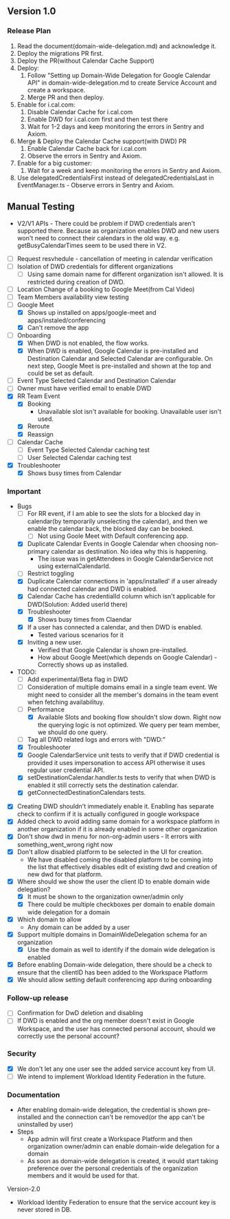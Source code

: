## Version 1.0
### Release Plan
  1. Read the document(domain-wide-delegation.md) and acknowledge it.
  2. Deploy the migrations PR first.
  3. Deploy the PR(without Calendar Cache Support)
  3. Deploy:
     1. Follow "Setting up Domain-Wide Delegation for Google Calendar API" in domain-wide-delegation.md to create Service Account and create a workspace.
     2. Merge PR and then deploy.
  4. Enable for i.cal.com:
     1. Disable Calendar Cache for i.cal.com
     2. Enable DWD for i.cal.com first and then test there
     3. Wait for 1-2 days and keep monitoring the errors in Sentry and Axiom.
  5. Merge & Deploy the Calendar Cache support(with DWD) PR
     1. Enable Calendar Cache back for i.cal.com
     2. Observe the errors in Sentry and Axiom.
  6. Enable for a big customer:
     1. Wait for a week and keep monitoring the errors in Sentry and Axiom.
  7. Use delegatedCredentialsFirst instead of delegatedCredentialsLast in EventManager.ts
    - Observe errors in Sentry and Axiom.

## Manual Testing
  - V2/V1 APIs - There could be problem if DWD credentials aren't supported there. Because as organization enables DWD and new users won't need to connect their calendars in the old way. e.g. getBusyCalendarTimes seem to be used there in V2.
  - [ ] Request resvhedule - cancellation of meeting in calendar verification
  - [ ] Isolation of DWD credentials for different organizations
    - [ ] Using same domain name for different organization isn't allowed. It is restricted during creation of DWD.
  - [ ] Location Change of a booking  to Google Meet(from Cal Video)
  - [ ] Team Members availability view testing
  - [ ] Google Meet
     - [x] Shows up installed on apps/google-meet and apps/instaled/conferencing
     - [x] Can't remove the app
  - [ ] Onboarding
    - [x] When DWD is not enabled, the flow works.
    - [x] When DWD is enabled, Google Calendar is pre-installed and Destination Calendar and Selected Calendar are configurable. On next step, Google Meet is pre-installed and shown at the top and could be set as default.
  - [ ] Event Type Selected Calendar and Destination Calendar
  - [ ] Owner must have verified email to enable DWD
  - [x] RR Team Event
    - [x] Booking
      - Unavailable slot isn't available for booking. Unavailable user isn't used.
    - [x] Reroute
    - [x] Reassign
  - [ ] Calendar Cache
    - [ ] Event Type Selected Calendar caching test
    - [ ] User Selected Calendar caching test
  - [x] Troubleshooter
      - [x] Shows busy times from Calendar

### Important
  - Bugs
    - [ ] For RR event, if I am able to see the slots for a blocked day in calendar(by temporarily unselecting the calendar), and then we enable the calendar back, the blocked day can be booked.
      - [ ] Not using Goole Meet with Default conferencing app.
    - [x] Duplicate Calendar Events in Google Calendar when choosing non-primary calendar as destination. No idea why this is happening.
        - The issue was in getAttendees in Google CalendarService not using externalCalendarId.
    - [ ] Restrict toggling
    - [x] Duplicate Calendar connections in 'apps/installed' if a user already had connected calendar and DWD is enabled.
    - [x] Calendar Cache has credentialId column which isn't applicable for DWD(Solution: Added userId there)
    - [x] Troubleshooter
      - [x] Shows busy times from Claendar
    - [x] If a user has connected a calendar, and then DWD is enabled.
      - Tested various scenarios for it
    - [x] Inviting a new user. 
      - Verified that Google Calendar is shown pre-installed. 
      - How about Google Meet(which depends on Google Calendar) - Correctly shows up as installed.
  - TODO:
    - [ ] Add experimental/Beta flag in DWD
    - [ ] Consideration of multiple domains email in a single team event. We might need to consider all the member's domains in the team event when fetching availabilituy. 
    - [ ] Performance
      - [x] Available Slots and booking flow shouldn't slow down. Right now the querying logic is not optimized. We query per team member, we should do one query.
    - [ ] Tag all DWD related logs and errors with "DWD:"
    - [x] Troubleshooter
    - [x] Google CalendarService unit tests to verify that if DWD credential is provided it uses impersonation to access API otherwise it uses regular user credential API.
    - [x] setDestinationCalendar.handler.ts tests to verify that when DWD is enabled it still correctly sets the destination calendar. 
    - [x] getConnectedDestinationCalendars tests.
  - [x] Creating DWD shouldn't immediately enable it. Enabling has separate check to confirm if it is actually configured in google workspace
  - [x] Added check to avoid adding same domain for a workspace platform in another organization if it is already enabled in some other organization
  - [x] Don't show dwd in menu for non-org-admin users - It errors with something_went_wrong right now
  - [x] Don't allow disabled platform to be selected in the UI for creation.
    - We have disabled coming the disabled platform to be coming into the list that effectively disables edit of existing dwd and creation of new dwd for that platform.
  - [x] Where should we show the user the client ID to enable domain wide delegation?
    - [x] It must be shown to the organization owner/admin only
    - [x] There could be multiple checkboxes per domain to enable domain wide delegation for a domain
  - [x] Which domain to allow
    - Any domain can be added by a user
  - [x] Support multiple domains in DomainWideDelegation schema for an organization
    - [x] Use the domain as well to identify if the domain wide delegation is enabled
  - [x] Before enabling Domain-wide delegation, there should be a check to ensure that the clientID has been added to the Workspace Platform
  - [x] We should allow setting default conferencing app during onboarding

### Follow-up release
  - [ ] Confirmation for DwD deletion and disabling
  - [ ] If DWD is enabled and the org member doesn't exist in Google Workspace, and the user has connected personal account, should we correctly use the personal account?

### Security
  - [x] We don't let any one user see the added service account key from UI.
  - [ ] We intend to implement Workload Identity Federation in the future.
  
### Documentation
- After enabling domain-wide delegation, the credential is shown pre-installed and the connection can't be removed(or the app can't be uninstalled by user)
- Steps
  - App admin will first create a Workspace Platform and then organization owner/admin can enable domain-wide delegation for a domain
  - As soon as domain-wide delegation is created, it would start taking preference over the personal credentials of the organization members and it would be used for that. 

Version-2.0
- Workload Identity Federation to ensure that the service account key is never stored in DB.



